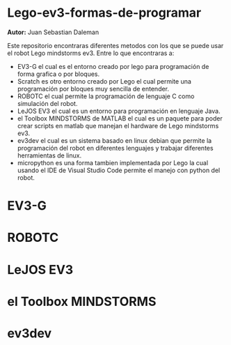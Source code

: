 # Lego-ev3-formas-de-programar
**Autor:** Juan Sebastian Daleman 

Este repositorio encontraras diferentes metodos con los que se puede usar el robot Lego mindstorms ev3. Entre lo que encontraras a:
- EV3-G el cual es el entorno creado por lego para programación de forma grafica o por bloques.
- Scratch es otro entorno creado por Lego el cual permite una programación por bloques muy sencilla de entender.
- ROBOTC el cual permite la programación de lenguaje C como simulación del robot.
- LeJOS EV3 el cual es un entorno para programación en lenguaje Java.
- el Toolbox MINDSTORMS de MATLAB el cual es un paquete para poder crear scripts en matlab que manejan el hardware de Lego mindstorms ev3.
- ev3dev el cual es un sistema basado en linux debian que permite la programación del robot en diferentes lenguajes y trabajar diferentes herramientas de linux.
- micropython es una forma tambien implementada por Lego la cual usando el IDE de Visual Studio Code permite el manejo con python del robot.


# EV3-G

# ROBOTC

# LeJOS EV3

# el Toolbox MINDSTORMS

# ev3dev

